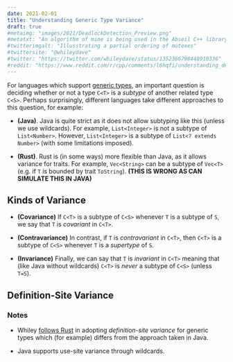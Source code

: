 ```yaml
---
date: 2021-02-01
title: "Understanding Generic Type Variance"
draft: true
#metaimg: "images/2021/DeadlockDetection_Preview.png"
#metatxt: "An algorithm of mine is being used in the Abseil C++ library for dynamic deadlock detection.  So, I thought I would give an overview of how it works."
#twitterimgalt: "Illusstrating a partial ordering of mutexes"
#twittersite: "@whileydave"
#twitter: "https://twitter.com/whileydave/status/1352366798448910336"
#reddit: "https://www.reddit.com/r/cpp/comments/l6hqfi/understanding_deadlock_detection_in_abseil/"
---
```


For languages which support [generic
types](https://en.wikipedia.org/wiki/Parametric_polymorphism), an
important question is deciding whether or not a type `C<T>` is a
_subtype_ of another related type `C<S>`.  Perhaps surprisingly,
different languages take different approaches to this question, for
example:

  * **(Java)**.  Java is quite strict as it does not allow subtyping
like this (unless we use wildcards).  For example, `List<Integer>` is
not a subtype of `List<Number>`.  However, `List<Integer>` is a
subtype of `List<? extends Number>` (with some limitations imposed).

  * **(Rust)**.  Rust is (in some ways) more flexible than Java, as it
      allows variance for traits.  For example, `Vec<String>` can be a
      subtype of `Vec<T>` (e.g. if `T` is bounded by trait
      `ToString`).  **(THIS IS WRONG AS CAN SIMULATE THIS IN JAVA)**

## Kinds of Variance

   * **(Covariance)** If `C<T>` is a subtype of `C<S>` whenever `T` is
a subtype of `S`, we say that `T` is _covariant_ in `C<T>`.

   * **(Contravariance)** In
contrast, if `T` is _contravariant_ in `C<T>`, then `C<T>` is a
subtype of `C<S>` whenever `T` is a _supertype_ of `S`.

   * **(Invariance)** Finally, we can say that `T` is _invariant_ in
`C<T>` meaning that (like Java without wildcards) `C<T>` is _never_ a
subtype of `C<S>` (unless `T=S`).

## Definition-Site Variance


### Notes

- Whiley [follows
Rust](https://rustc-dev-guide.rust-lang.org/variance.html) in adopting
_definition-site variance_ for generic types which (for example)
differs from the approach taken in Java.

- Java supports use-site variance through wildcards.